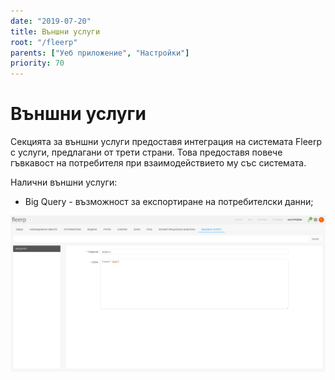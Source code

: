 ```yaml
---
date: "2019-07-20"
title: Външни услуги
root: "/fleerp"
parents: ["Уеб приложение", "Настройки"]
priority: 70
---
```


# Външни услуги

Секцията за външни услуги предоставя интеграция на системата Fleerp с услуги, предлагани от трети страни.
Това предоставя повече гъвкавост на потребителя при взаимодействието му със системата.

Налични външни услуги:

- Big Query - възможност за експортиране на потребителски данни;

![ExternalServices](external-services-bg.png)
